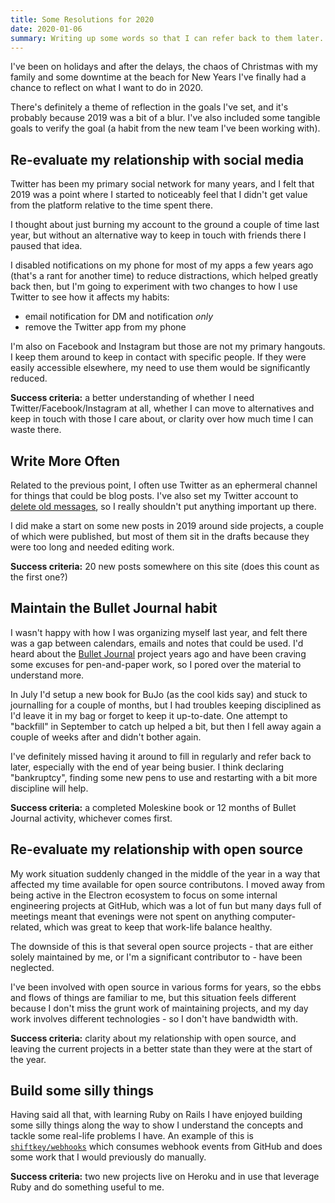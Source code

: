 ```yaml
---
title: Some Resolutions for 2020
date: 2020-01-06
summary: Writing up some words so that I can refer back to them later.
---
```


I've been on holidays and after the delays, the chaos of Christmas with my
family and some downtime at the beach for New Years I've finally had a chance
to reflect on what I want to do in 2020.

There's definitely a theme of reflection in the goals I've set, and it's
probably because 2019 was a bit of a blur. I've also included some tangible
goals to verify the goal (a habit from the new team I've been working with).

## Re-evaluate my relationship with social media

Twitter has been my primary social network for many years, and I felt that 2019
was a point where I started to noticeably feel that I didn't get value from the
platform relative to the time spent there.

I thought about just burning my account to the ground a couple of time last
year, but without an alternative way to keep in touch with friends there I
paused that idea.

I disabled notifications on my phone for most of my apps a few years ago (that's
a rant for another time) to reduce distractions, which helped greatly back then,
but I'm going to experiment with two changes to how I use Twitter to see how it
affects my habits:

 - email notification for DM and notification *only*
 - remove the Twitter app from my phone

I'm also on Facebook and Instagram but those are not my primary hangouts. I keep
them around to keep in contact with specific people. If they were easily
accessible elsewhere, my need to use them would be significantly reduced.

**Success criteria:** a better understanding of whether I need
Twitter/Facebook/Instagram at all, whether I can move to alternatives and keep
in touch with those I care about, or clarity over how much time I can waste
there.

## Write More Often

Related to the previous point, I often use Twitter as an ephermeral channel
for things that could be blog posts. I've also set my Twitter account to
[delete old messages](https://tweetdelete.net/), so I really shouldn't put
anything important up there.

I did make a start on some new posts in 2019 around side projects, a couple of
which were published, but most of them sit in the drafts because they were too
long and needed editing work.

**Success criteria:** 20 new posts somewhere on this site (does this count as
the first one?)

## Maintain the Bullet Journal habit

I wasn't happy with how I was organizing myself last year, and felt there was a
gap between calendars, emails and notes that could be used. I'd heard about the
[Bullet Journal](https://bulletjournal.com/) project years ago and have been
craving some excuses for pen-and-paper work, so I pored over the material to
understand more.

In July I'd setup a new book for BuJo (as the cool kids say) and stuck to
journalling for a couple of months, but I had troubles keeping disciplined as
I'd leave it in my bag or forget to keep it up-to-date. One attempt to
"backfill" in September to catch up helped a bit, but then I fell away again a
couple of weeks after and didn't bother again.

I've definitely missed having it around to fill in regularly and refer back to
later, especially with the end of year being busier. I think declaring
"bankruptcy", finding some new pens to use and restarting with a bit more
discipline will help.

**Success criteria:** a completed Moleskine book or 12 months of Bullet Journal
activity, whichever comes first.

## Re-evaluate my relationship with open source

My work situation suddenly changed in the middle of the year in a way that
affected my time available for open source contributons. I moved away from being
active in the Electron ecosystem to focus on some internal engineering projects
at GitHub, which was a lot of fun but many days full of meetings meant that
evenings were not spent on anything computer-related, which was great to keep
that work-life balance healthy.

The downside of this is that several open source projects - that are either
solely maintained by me, or I'm a significant contributor to - have been
neglected.

I've been involved with open source in various forms for years, so the ebbs and
flows of things are familiar to me, but this situation feels different because
I don't miss the grunt work of maintaining projects, and my day work involves
different technologies - so I don't have bandwidth with.

**Success criteria:** clarity about my relationship with open source, and
leaving the current projects in a better state than they were at the start of
the year.

## Build some silly things

Having said all that, with learning Ruby on Rails I have enjoyed building some
silly things along the way to show I understand the concepts and tackle some
real-life problems I have. An example of this is [`shiftkey/webhooks`](https://github.com/shiftkey/webhooks) which consumes webhook events from GitHub and does some work that I would
previously do manually.

**Success criteria:** two new projects live on Heroku and in use that leverage
Ruby and do something useful to me.
